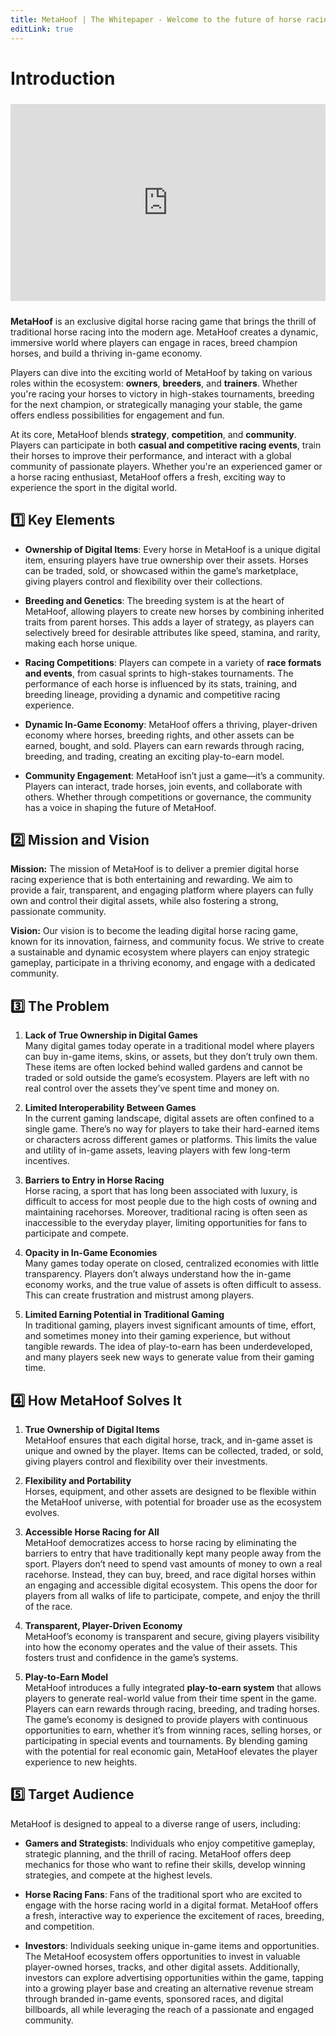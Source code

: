 ```yaml
---
title: MetaHoof | The Whitepaper - Welcome to the future of horse racing games
editLink: true
---
```


# Introduction

<div style="diplay: flex; margin-top: 24px; align-items: center; margin-bottom: 24px; justify-content: center">
   <iframe width="100%" height="315" src="https://www.youtube.com/embed/84GYCpbr33E?si=ZEM77RGCNYGBKRMV" title="YouTube video player" frameborder="0" allow="accelerometer; autoplay; clipboard-write; encrypted-media; gyroscope; picture-in-picture; web-share" referrerpolicy="strict-origin-when-cross-origin" allowfullscreen></iframe>
</div>

**MetaHoof** is an exclusive digital horse racing game that brings the thrill of traditional horse racing into the modern age. MetaHoof creates a dynamic, immersive
world where players can engage in races, breed champion horses, and build a thriving in-game economy.

Players can dive into the exciting world of MetaHoof by taking on various roles within the ecosystem: **owners**, **breeders**, and **trainers**. Whether you're racing your horses to victory in high-stakes tournaments, breeding for the
next champion, or strategically managing your stable, the game offers endless possibilities for engagement and fun.

At its core, MetaHoof blends **strategy**, **competition**, and **community**. Players can participate in both **casual
and competitive racing events**, train their horses to improve their performance, and interact with a global community
of passionate players. Whether you're an experienced gamer or a horse racing enthusiast, MetaHoof offers a fresh,
exciting way to experience the sport in the digital world.

## 1️⃣ Key Elements

- **Ownership of Digital Items**: Every horse in MetaHoof is a unique digital item, ensuring players have true ownership over their assets. Horses can be traded, sold, or showcased within the game’s marketplace, giving players control and flexibility over their collections.

- **Breeding and Genetics**: The breeding system is at the heart of MetaHoof, allowing players to create new horses by
  combining inherited traits from parent horses. This adds a layer of strategy, as players can selectively breed for
  desirable attributes like speed, stamina, and rarity, making each horse unique.

- **Racing Competitions**: Players can compete in a variety of **race formats and events**, from casual sprints to
  high-stakes tournaments. The performance of each horse is influenced by its stats, training, and breeding lineage,
  providing a dynamic and competitive racing experience.

- **Dynamic In-Game Economy**: MetaHoof offers a thriving, player-driven economy where horses, breeding rights, and
  other assets can be earned, bought, and sold. Players can earn rewards through racing, breeding, and trading, creating an
  exciting play-to-earn model.

- **Community Engagement**: MetaHoof isn’t just a game—it’s a community. Players can interact, trade horses, join
  events, and collaborate with others. Whether through competitions or governance, the community has a voice in shaping
  the future of MetaHoof.

## 2️⃣ Mission and Vision

**Mission:** The mission of MetaHoof is to deliver a premier digital horse racing experience that is both entertaining
and rewarding. We aim to provide a fair, transparent, and engaging platform where players can fully own and control
their digital assets, while also fostering a strong, passionate community.

**Vision:** Our vision is to become the leading digital horse racing game, known for its innovation,
fairness, and community focus. We strive to create a sustainable and dynamic ecosystem where players can enjoy strategic
gameplay, participate in a thriving economy, and engage with a dedicated community.

## 3️⃣ The Problem

1. **Lack of True Ownership in Digital Games**  
   Many digital games today operate in a traditional model where players can buy in-game items, skins, or assets, but
   they don’t truly own them. These items are often locked behind walled gardens and cannot be traded or sold outside
   the game’s ecosystem. Players are left with no real control over the assets they’ve spent time and money on.

2. **Limited Interoperability Between Games**  
   In the current gaming landscape, digital assets are often confined to a single game. There’s no way for players to
   take their hard-earned items or characters across different games or platforms. This limits the value and utility of
   in-game assets, leaving players with few long-term incentives.

3. **Barriers to Entry in Horse Racing**  
   Horse racing, a sport that has long been associated with luxury, is difficult to access for most people due to the
   high costs of owning and maintaining racehorses. Moreover, traditional racing is often seen as inaccessible to the
   everyday player, limiting opportunities for fans to participate and compete.

4. **Opacity in In-Game Economies**  
   Many games today operate on closed, centralized economies with little transparency. Players don’t always understand
   how the in-game economy works, and the true value of assets is often difficult to assess. This can create frustration
   and mistrust among players.

5. **Limited Earning Potential in Traditional Gaming**  
   In traditional gaming, players invest significant amounts of time, effort, and sometimes money into their gaming
   experience, but without tangible rewards. The idea of play-to-earn has been underdeveloped, and many players seek new
   ways to generate value from their gaming time.

## 4️⃣ How MetaHoof Solves It

1. **True Ownership of Digital Items**  
   MetaHoof ensures that each digital horse, track, and in-game asset is unique and owned by the player. Items can be collected, traded, or sold, giving players control and flexibility over their investments.

2. **Flexibility and Portability**  
   Horses, equipment, and other assets are designed to be flexible within the MetaHoof universe, with potential for broader use as the ecosystem evolves.

3. **Accessible Horse Racing for All**  
   MetaHoof democratizes access to horse racing by eliminating the barriers to entry that have traditionally kept many
   people away from the sport. Players don’t need to spend vast amounts of money to own a real racehorse. Instead, they
   can buy, breed, and race digital horses within an engaging and accessible digital ecosystem. This opens the door for
   players from all walks of life to participate, compete, and enjoy the thrill of the race.

4. **Transparent, Player-Driven Economy**  
   MetaHoof’s economy is transparent and secure, giving players visibility into how the economy operates and the value of their assets. This fosters trust and confidence in the game’s systems.

5. **Play-to-Earn Model**  
   MetaHoof introduces a fully integrated **play-to-earn system** that allows players to generate real-world value from
   their time spent in the game. Players can earn rewards through racing, breeding, and trading horses. The game’s
   economy is designed to provide players with continuous opportunities to earn, whether it’s from winning races,
   selling horses, or participating in special events and tournaments. By blending gaming with the potential for real
   economic gain, MetaHoof elevates the player experience to new heights.

## 5️⃣ Target Audience

MetaHoof is designed to appeal to a diverse range of users, including:

- **Gamers and Strategists**: Individuals who enjoy competitive gameplay, strategic planning, and the thrill of racing. MetaHoof offers deep mechanics for those who want to refine their skills, develop winning strategies, and compete at the highest levels.

- **Horse Racing Fans**: Fans of the traditional sport who are excited to engage with the horse racing world in a digital format. MetaHoof offers a fresh, interactive way to experience the excitement of races, breeding, and competition.

- **Investors**: Individuals seeking unique in-game items and opportunities. The MetaHoof ecosystem offers opportunities to invest in valuable player-owned horses, tracks, and other digital assets. Additionally, investors can explore advertising opportunities within the game, tapping into a growing player base and creating an alternative revenue stream through branded in-game events, sponsored races, and digital billboards, all while leveraging the reach of a passionate and engaged community.
